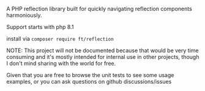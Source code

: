 A PHP reflection library built for quickly navigating reflection components harmoniously.

Support starts with php 8.1

install via `composer require ft/reflection`

NOTE: This project will not be documented because that would be very time consuming and it's mostly intended for internal use in other projects, though I don't mind sharing with the world for free.

Given that you are free to browse the unit tests to see some usage examples, or you can ask questions on github discussions/issues


